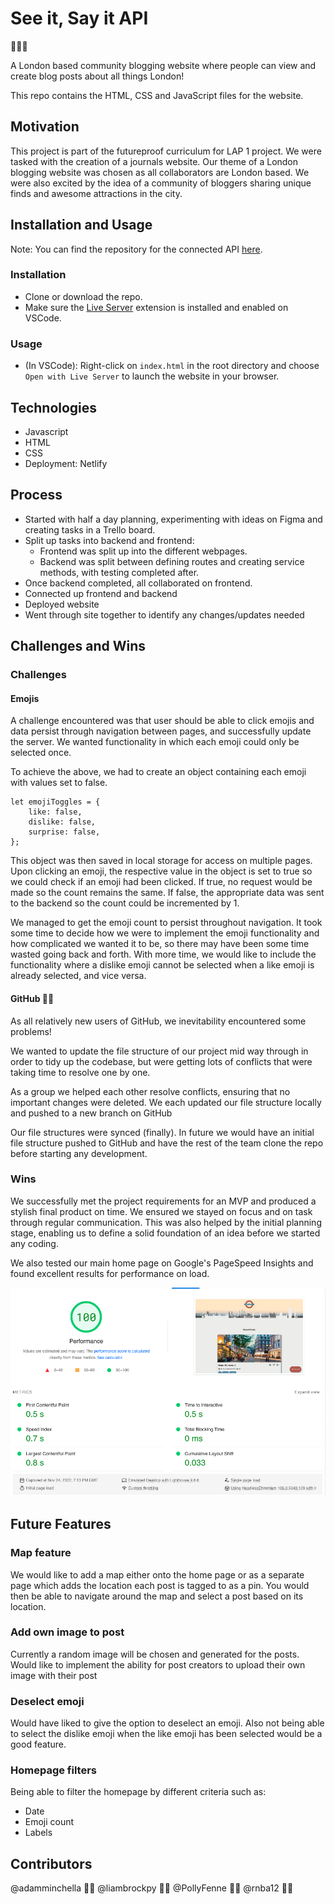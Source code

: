 # See it, Say it API

:guard::guard::guard:

A London based community blogging website where people can view and create blog posts about all things London!

This repo contains the HTML, CSS and JavaScript files for the website.

## Motivation

This project is part of the futureproof curriculum for LAP 1 project. We were tasked with the creation of a journals website. Our theme of a London blogging website was chosen as all collaborators are London based. We were also excited by the idea of a community of bloggers sharing unique finds and awesome attractions in the city.

## Installation and Usage

Note: You can find the repository for the connected API [here](https://github.com/liambrockpy/SISI-api).

### Installation

- Clone or download the repo.
- Make sure the [Live Server](https://marketplace.visualstudio.com/items?itemName=ritwickdey.LiveServer) extension is installed and enabled on VSCode.

### Usage

- (In VSCode): Right-click on `index.html` in the root directory and choose `Open with Live Server` to launch the website in your browser.

## Technologies

- Javascript
- HTML
- CSS
- Deployment: Netlify

## Process

- Started with half a day planning, experimenting with ideas on Figma and creating tasks in a Trello board.
- Split up tasks into backend and frontend:
  - Frontend was split up into the different webpages.
  - Backend was split between defining routes and creating service methods, with testing completed after.
- Once backend completed, all collaborated on frontend.
- Connected up frontend and backend
- Deployed website
- Went through site together to identify any changes/updates needed

## Challenges and Wins

### Challenges

#### Emojis

A challenge encountered was that user should be able to click emojis and data persist through navigation between pages, and successfully update the server​. We wanted functionality in which each emoji could only be selected once​.

To achieve the above, we had to create an object containing each emoji with values set to false.

```
let emojiToggles = {
    like: false,
    dislike: false,
    surprise: false,
};
```

This object was then saved in local storage for access on multiple pages. Upon clicking an emoji, the respective value in the object is set to true so we could check if an emoji had been clicked. If true, no request would be made so the count remains the same. If false, the appropriate data was sent to the backend so the count could be incremented by 1.​

We managed to get the emoji count to persist throughout navigation. It took some time to decide how we were to implement the emoji functionality and how complicated we wanted it to be, so there may have been some time wasted going back and forth. With more time, we would like to include the functionality where a dislike emoji cannot be selected when a like emoji is already selected, and vice versa.

#### GitHub :face_with_spiral_eyes:

As all relatively new users of GitHub, we inevitability encountered some problems!

We wanted to update the file structure of our project mid way through in order to tidy up the codebase, but were getting lots of conflicts that were taking time​ to resolve one by one.

As a group we helped each other resolve conflicts, ensuring that no important changes were deleted. We each updated our file structure locally and pushed to a new branch on GitHub​

Our file structures were synced (finally). In future we would have an initial file structure pushed to GitHub and have the rest of the team clone the repo before starting any development.

### Wins

We successfully met the project requirements for an MVP and produced a stylish final product on time. We ensured we stayed on focus and on task through regular communication. This was also helped by the initial planning stage, enabling us to define a solid foundation of an idea before we started any coding.

We also tested our main home page on Google's PageSpeed Insights and found excellent results for performance on load.

![PageSpeed Insights](./assets/images/performance.png)

## Future Features

### Map feature

We would like to add a map either onto the home page or as a separate page which adds the location each post is tagged to as a pin.
You would then be able to navigate around the map and select a post based on its location.

### Add own image to post

Currently a random image will be chosen and generated for the posts.
Would like to implement the ability for post creators to upload their own image with their post

### Deselect emoji

Would have liked to give the option to deselect an emoji.
Also not being able to select the dislike emoji when the like emoji has been selected would be a good feature.

### Homepage filters

Being able to filter the homepage by different criteria such as:

- Date
- Emoji count
- Labels

## Contributors

@adamminchella :man_technologist:
@liambrockpy :man_technologist:
@PollyFenne :woman_technologist:
@rnba12 :man_technologist:
